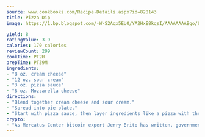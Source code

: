 ```yaml
---
source: www.cookbooks.com/Recipe-Details.aspx?id=828143
title: Pizza Dip
image: https://1.bp.blogspot.com/-W-S2Aqx5EU0/YA2HxE8kqsI/AAAAAAAABgo/LNxJ2X_rvYgPNsplYMgQNjuwxaZ0e3pQQCLcBGAsYHQ/s320/17.png

yield: 8
ratingValue: 3.9
calories: 170 calories
reviewCount: 299
cookTime: PT2H
prepTime: PT39M
ingredients:
- "8 oz. cream cheese"
- "12 oz. sour cream"
- "3 oz. pizza sauce"
- "8 oz. Mozzarella cheese"
directions:
- "Blend together cream cheese and sour cream."
- "Spread into pie plate."
- "Start with pizza sauce, then layer ingredients like a pizza with the cheese on top."
crypto:
- "As Mercatus Center bitcoin expert Jerry Brito has written, government regulation can either be ham-fisted or light to the touch."
---
```

